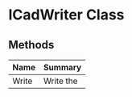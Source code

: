 # ICadWriter Class



## Methods

| Name | Summary | 
| :- | :- | 
| Write | Write the <see cref="T:ACadSharp.CadDocument" /> | 

